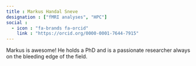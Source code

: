 ```yaml
---
title : Markus Handal Sneve
designation : ["fMRI analyses", "HPC"]
social :
  - icon : "fa-brands fa-orcid"
    link : "https://orcid.org/0000-0001-7644-7915"
---
```


Markus is awesome! He holds a PhD and is a passionate researcher always on the bleeding edge of the field.
